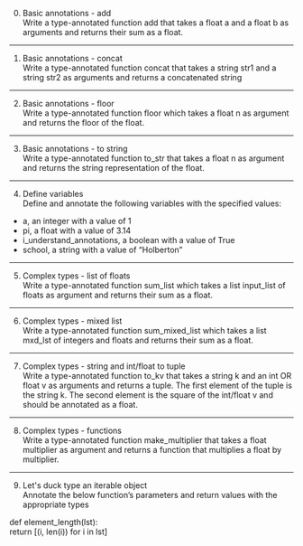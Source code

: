 0. Basic annotations - add <br>
Write a type-annotated function add that takes a float a and a float b as arguments and returns their sum as a float.

---
1. Basic annotations - concat <br>
Write a type-annotated function concat that takes a string str1 and a string str2 as arguments and returns a concatenated string

---
2. Basic annotations - floor <br>
Write a type-annotated function floor which takes a float n as argument and returns the floor of the float.

---
3. Basic annotations - to string <br>
Write a type-annotated function to_str that takes a float n as argument and returns the string representation of the float.

---
4. Define variables <br>
Define and annotate the following variables with the specified values: <br>

- a, an integer with a value of 1 <br>
- pi, a float with a value of 3.14 <br>
- i_understand_annotations, a boolean with a value of True <br>
- school, a string with a value of “Holberton” <br>

---
5. Complex types - list of floats <br>
Write a type-annotated function sum_list which takes a list input_list of floats as argument and returns their sum as a float.

---
6. Complex types - mixed list <br>
Write a type-annotated function sum_mixed_list which takes a list mxd_lst of integers and floats and returns their sum as a float.

---
7. Complex types - string and int/float to tuple <br>
Write a type-annotated function to_kv that takes a string k and an int OR float v as arguments and returns a tuple. The first element of the tuple is the string k. The second element is the square of the int/float v and should be annotated as a float.

---
8. Complex types - functions <br>
Write a type-annotated function make_multiplier that takes a float multiplier as argument and returns a function that multiplies a float by multiplier.

---
9. Let's duck type an iterable object <br>
Annotate the below function’s parameters and return values with the appropriate types <br>

def element_length(lst): <br>
    return [(i, len(i)) for i in lst]